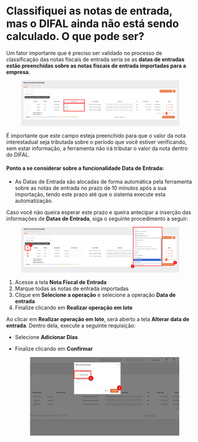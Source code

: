 # Classifiquei as notas de entrada, mas o DIFAL ainda não está sendo calculado. O que pode ser?

Um fator importante que é preciso ser validado no processo de classificação das notas fiscais de entrada seria se as **datas de entradas estão preenchidas sobre as notas fiscais de entrada importadas para a empresa.**

<figure><img src=".gitbook/assets/image (5).png" alt=""><figcaption></figcaption></figure>

É importante que este campo esteja preenchido para que o valor da nota interestadual seja tributada sobre o período que você estiver verificando, sem estar informação, a ferramenta não irá tributar o valor da nota dentro do DIFAL.

#### Ponto a se considerar sobre a funcionalidade Data de Entrada:

* As Datas de Entrada são alocadas de forma automática pela ferramenta sobre as notas de entrada no prazo de 10 minutos após a sua importação, tendo este prazo até que o sistema execute esta automatização.

Caso você não queira esperar este prazo e queira antecipar a inserção das informações de **Datas de Entrada**, siga o seguinte procedimento a seguir:

<figure><img src=".gitbook/assets/image (1) (1) (1) (1).png" alt=""><figcaption></figcaption></figure>

1. Acesse a tela **Nota Fiscal de Entrada**
2. Marque todas as notas de entrada importadas
3. Clique em **Selecione a operação** e selecione a operação **Data de entrada**
4. Finalize clicando em **Realizar operação em lote**

Ao clicar em **Realizar operação em lote**, será aberto a tela **Alterar data de entrada**. Dentro dela, execute a seguinte requisição:

* Selecione **Adicionar Dias**
*   Finalize clicando em **Confirmar**

    <figure><img src=".gitbook/assets/image (2) (1) (1).png" alt=""><figcaption></figcaption></figure>

